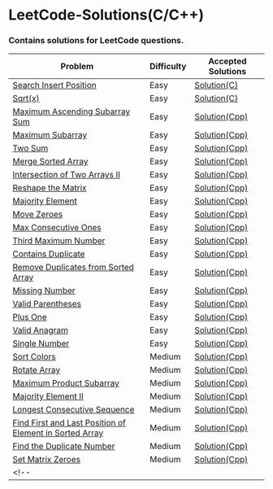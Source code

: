 # LeetCode-Solutions(C/C++)
### Contains solutions for LeetCode questions.
| Problem             |Difficulty|Accepted Solutions                                                                
| ----------------- | ------------------------------------------------------------------ |------------|
| [Search Insert Position](https://leetcode.com/problems/search-insert-position/) |Easy| <a href="../main/Search Insert position/">Solution(C)</a>
| [Sqrt(x)](https://leetcode.com/problems/sqrtx/)|Easy| [Solution(C)](../main/Sqrt(x)/)
| [Maximum Ascending Subarray Sum](https://leetcode.com/problems/maximum-ascending-subarray-sum/)|Easy|<a href="../main/Maximum Ascending Subarray Sum/">Solution(Cpp)</a>
| [Maximum Subarray](https://leetcode.com/problems/maximum-subarray/)|Easy|<a href="../main/Maximum Subarray/">Solution(Cpp)</a>
| [Two Sum](https://leetcode.com/problems/two-sum/)|Easy|<a href="../main/Two Sum/">Solution(Cpp)</a>
| [Merge Sorted Array](https://leetcode.com/problems/merge-sorted-array/)|Easy|<a href="../main/Merge Sorted Array/">Solution(Cpp)</a>
| [Intersection of Two Arrays II](https://leetcode.com/problems/intersection-of-two-arrays-ii/)|Easy|<a href="../main/Intersection of Two Arrays II/">Solution(Cpp)</a>
| [Reshape the Matrix](https://leetcode.com/problems/reshape-the-matrix/)|Easy|<a href="../main/Reshape the Matrix/">Solution(Cpp)</a>
| [Majority Element](https://leetcode.com/problems/majority-element/)|Easy|<a href="../main/Majority Element/">Solution(Cpp)</a>
| [Move Zeroes](https://leetcode.com/problems/move-zeroes/)|Easy|<a href="../main/Move Zeroes/">Solution(Cpp)</a>
| [Max Consecutive Ones](https://leetcode.com/problems/max-consecutive-ones/)|Easy|<a href="../main/Max Consecutive Ones/">Solution(Cpp)</a>
| [Third Maximum Number](https://leetcode.com/problems/third-maximum-number/)|Easy|<a href="../main/Third Maximum Number/">Solution(Cpp)</a>
| [Contains Duplicate](https://leetcode.com/problems/contains-duplicate/)|Easy|<a href="../main/Contains Duplicate/">Solution(Cpp)</a>
| [Remove Duplicates from Sorted Array](https://leetcode.com/problems/remove-duplicates-from-sorted-array/)|Easy|<a href="../main/Remove Duplicates from Sorted Array/">Solution(Cpp)</a>
| [Missing Number](https://leetcode.com/problems/missing-number/)|Easy|<a href="../main/Missing number/">Solution(Cpp)</a>
| [Valid Parentheses](https://leetcode.com/problems/valid-parentheses/)|Easy|<a href="../main/Valid Parentheses/">Solution(Cpp)</a>
| [Plus One](https://leetcode.com/problems/plus-one/)|Easy|<a href="../main/Plus One/">Solution(Cpp)</a>
| [Valid Anagram](https://leetcode.com/problems/valid-anagram/)|Easy|<a href="../main/Valid Anagram/">Solution(Cpp)</a>
| [Single Number](https://leetcode.com/problems/single-number/)|Easy|<a href="../main/Single Number/">Solution(Cpp)</a>
| [Sort Colors](https://leetcode.com/problems/sort-colors/)|Medium|<a href="../main/Sort Colors/">Solution(Cpp)</a>
| [Rotate Array](https://leetcode.com/problems/rotate-array/)|Medium|<a href="../main/Rotate Array/">Solution(Cpp)</a>
| [Maximum Product Subarray](https://leetcode.com/problems/maximum-product-subarray/)|Medium|<a href="../main/Maximum Product Subarray/">Solution(Cpp)</a>
| [Majority Element II](https://leetcode.com/problems/majority-element-ii/)|Medium|<a href="../main/Majority Element II/">Solution(Cpp)</a>
| [Longest Consecutive Sequence](https://leetcode.com/problems/longest-consecutive-sequence/)|Medium|<a href="../main/Longest Consecutive Sequence/">Solution(Cpp)</a>
| [Find First and Last Position of Element in Sorted Array](https://leetcode.com/problems/find-first-and-last-position-of-element-in-sorted-array/)|Medium|<a href="../main/Find First and Last Position of Element in Sorted Array/">Solution(Cpp)</a>
| [Find the Duplicate Number](https://leetcode.com/problems/find-the-duplicate-number/)|Medium|<a href="../main/Find Duplicte Number/">Solution(Cpp)</a>
| [Set Matrix Zeroes](https://leetcode.com/problems/set-matrix-zeroes/)|Medium|<a href="../main/Set Matrix Zeroes/">Solution(Cpp)</a>
<!-- | []()| |<a href="../main/ /">Solution(Cpp)</a> -->
